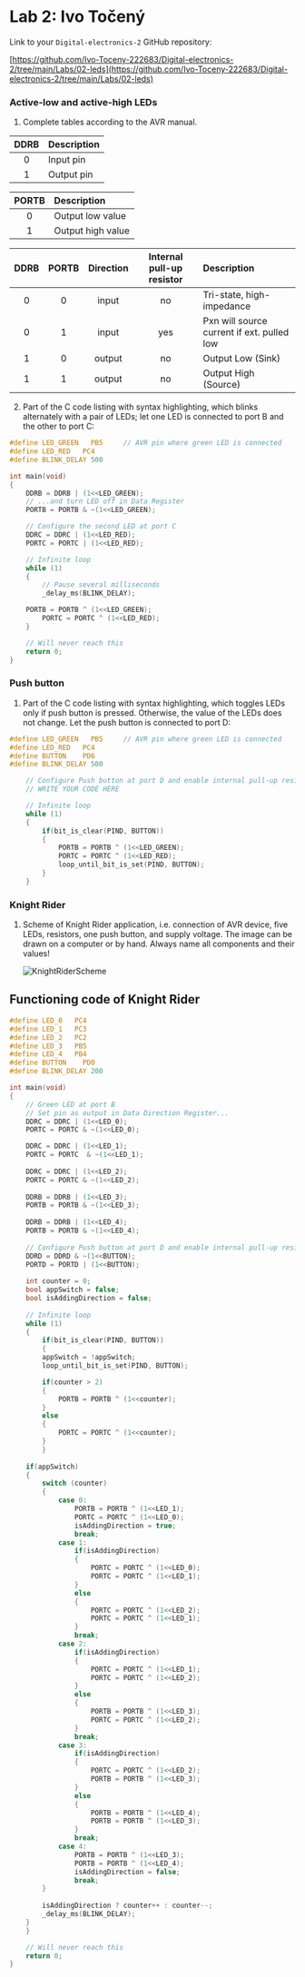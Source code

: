 # Lab 2: Ivo Točený

Link to your `Digital-electronics-2` GitHub repository:

   [https://github.com/Ivo-Toceny-222683/Digital-electronics-2/tree/main/Labs/02-leds](https://github.com/Ivo-Toceny-222683/Digital-electronics-2/tree/main/Labs/02-leds)


### Active-low and active-high LEDs

1. Complete tables according to the AVR manual.

| **DDRB** | **Description** |
| :-: | :-- |
| 0 | Input pin |
| 1 | Output pin |

| **PORTB** | **Description** |
| :-: | :-- |
| 0 | Output low value |
| 1 | Output high value |

| **DDRB** | **PORTB** | **Direction** | **Internal pull-up resistor** | **Description** |
| :-: | :-: | :-: | :-: | :-- |
| 0 | 0 | input | no | Tri-state, high-impedance |
| 0 | 1 | input | yes | Pxn will source current if ext. pulled low|
| 1 | 0 | output| no | Output Low (Sink)|
| 1 | 1 | output | no | Output High (Source)|

2. Part of the C code listing with syntax highlighting, which blinks alternately with a pair of LEDs; let one LED is connected to port B and the other to port C:

```c
#define LED_GREEN   PB5     // AVR pin where green LED is connected
#define LED_RED   PC4
#define BLINK_DELAY 500

int main(void)
{
    DDRB = DDRB | (1<<LED_GREEN);
    // ...and turn LED off in Data Register
    PORTB = PORTB & ~(1<<LED_GREEN);

    // Configure the second LED at port C
    DDRC = DDRC | (1<<LED_RED);
    PORTC = PORTC | (1<<LED_RED);

    // Infinite loop
    while (1)
    {
        // Pause several milliseconds
        _delay_ms(BLINK_DELAY);

	PORTB = PORTB ^ (1<<LED_GREEN);
        PORTC = PORTC ^ (1<<LED_RED);
    }

    // Will never reach this
    return 0;
}
```


### Push button

1. Part of the C code listing with syntax highlighting, which toggles LEDs only if push button is pressed. Otherwise, the value of the LEDs does not change. Let the push button is connected to port D:

```c
#define LED_GREEN   PB5     // AVR pin where green LED is connected
#define LED_RED   PC4
#define BUTTON    PD6
#define BLINK_DELAY 500

    // Configure Push button at port D and enable internal pull-up resistor
    // WRITE YOUR CODE HERE

    // Infinite loop
    while (1)
    {
        if(bit_is_clear(PIND, BUTTON))    
        {
            PORTB = PORTB ^ (1<<LED_GREEN);
            PORTC = PORTC ^ (1<<LED_RED);
            loop_until_bit_is_set(PIND, BUTTON);
        }
    }
```


### Knight Rider

1. Scheme of Knight Rider application, i.e. connection of AVR device, five LEDs, resistors, one push button, and supply voltage. The image can be drawn on a computer or by hand. Always name all components and their values!

   ![KnightRiderScheme](images/KnightRiderScheme.png)

## Functioning code of Knight Rider

```c
#define LED_0   PC4
#define LED_1   PC3 
#define LED_2   PC2 
#define LED_3   PB5 
#define LED_4   PB4 
#define BUTTON    PD0
#define BLINK_DELAY 200

int main(void)
{
    // Green LED at port B
    // Set pin as output in Data Direction Register...
    DDRC = DDRC | (1<<LED_0);
    PORTC = PORTC & ~(1<<LED_0);

    DDRC = DDRC | (1<<LED_1);
    PORTC = PORTC  & ~(1<<LED_1);
	
    DDRC = DDRC | (1<<LED_2);
    PORTC = PORTC & ~(1<<LED_2);
	
    DDRB = DDRB | (1<<LED_3);
    PORTB = PORTB & ~(1<<LED_3);
	
    DDRB = DDRB | (1<<LED_4);
    PORTB = PORTB & ~(1<<LED_4);
    
    // Configure Push button at port D and enable internal pull-up resistor
    DDRD = DDRD & ~(1<<BUTTON);
    PORTD = PORTD | (1<<BUTTON);
    
    int counter = 0;
    bool appSwitch = false;
    bool isAddingDirection = false;
	
    // Infinite loop
    while (1)
    {      	
        if(bit_is_clear(PIND, BUTTON))    
        {
		appSwitch = !appSwitch;
		loop_until_bit_is_set(PIND, BUTTON);

		if(counter > 2)
		{
			PORTB = PORTB ^ (1<<counter);
		}
		else
		{
			PORTC = PORTC ^ (1<<counter);
		}
        }
		
	if(appSwitch)
	{		
		switch (counter)
		{
			case 0:
				PORTB = PORTB ^ (1<<LED_1);
				PORTC = PORTC ^ (1<<LED_0);
				isAddingDirection = true;
				break;
			case 1:
				if(isAddingDirection)
				{
					PORTC = PORTC ^ (1<<LED_0);
					PORTC = PORTC ^ (1<<LED_1);
				}
				else
				{
					PORTC = PORTC ^ (1<<LED_2);
					PORTC = PORTC ^ (1<<LED_1);
				}
				break;
			case 2:
				if(isAddingDirection)
				{
					PORTC = PORTC ^ (1<<LED_1);
					PORTC = PORTC ^ (1<<LED_2);
				}
				else
				{
					PORTB = PORTB ^ (1<<LED_3);
					PORTC = PORTC ^ (1<<LED_2);
				}
				break;
			case 3:
				if(isAddingDirection)
				{
					PORTC = PORTC ^ (1<<LED_2);
					PORTB = PORTB ^ (1<<LED_3);
				}
				else
				{
					PORTB = PORTB ^ (1<<LED_4);
					PORTB = PORTB ^ (1<<LED_3);
				}
				break;
			case 4:
				PORTB = PORTB ^ (1<<LED_3);
				PORTB = PORTB ^ (1<<LED_4);
				isAddingDirection = false;
				break;
		}
						
		isAddingDirection ? counter++ : counter--;
		_delay_ms(BLINK_DELAY);
	}
    }

    // Will never reach this
    return 0;
}
```
